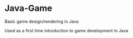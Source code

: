 # Java-Game

Basic game design/rendering in Java

Used as a first time introduction to game development in Java
